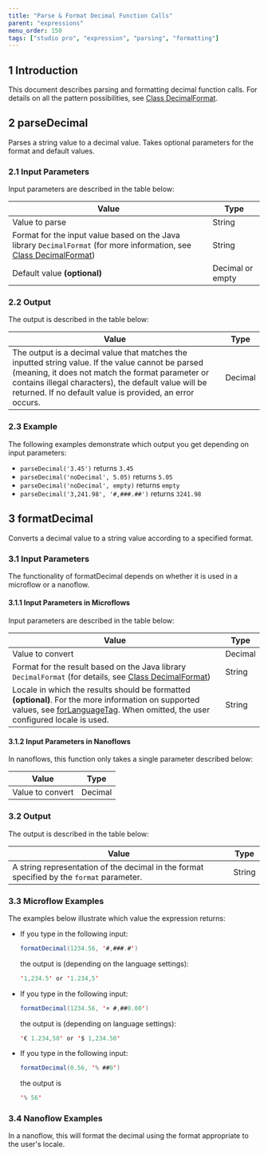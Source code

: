 ```yaml
---
title: "Parse & Format Decimal Function Calls"
parent: "expressions"
menu_order: 150
tags: ["studio pro", "expression", "parsing", "formatting"]
---
```


## 1 Introduction

This document describes parsing and formatting decimal function calls. For details on all the pattern possibilities, see [Class DecimalFormat](https://docs.oracle.com/javase/8/docs/api/java/text/DecimalFormat.html).

## 2 parseDecimal

Parses a string value to a decimal value. Takes optional parameters for the format and default values.

### 2.1 Input Parameters

Input parameters are described in the table below:

| Value                                                        | Type             |
| ------------------------------------------------------------ | ---------------- |
| Value to parse                                               | String           |
| Format for the input value based on the Java library `DecimalFormat` (for more information, see [Class DecimalFormat](https://docs.oracle.com/javase/8/docs/api/java/text/DecimalFormat.html)) | String           |
| Default value **(optional)**                                 | Decimal or empty |

### 2.2 Output

The output is described in the table below:

| Value                                                        | Type    |
| ------------------------------------------------------------ | ------- |
| The output is a decimal value that matches the inputted string value. If the value cannot be parsed (meaning, it does not match the format parameter or contains illegal characters), the default value will be returned. If no default value is provided, an error occurs. | Decimal |

### 2.3 Example

The following examples demonstrate which output you get depending on input parameters:

* `parseDecimal('3.45')` returns `3.45`
* `parseDecimal('noDecimal', 5.05)` returns `5.05`
* `parseDecimal('noDecimal', empty)` returns `empty`
* `parseDecimal('3,241.98', '#,###.##')` returns `3241.98`

## 3 formatDecimal

Converts a decimal value to a string value according to a specified format.

### 3.1 Input Parameters

The functionality of formatDecimal depends on whether it is used in a microflow or a nanoflow.

#### 3.1.1 Input Parameters in Microflows

Input parameters are described in the table below:

| Value                                                        | Type    |
| ------------------------------------------------------------ | ------- |
| Value to convert                                             | Decimal |
| Format for the result based on the Java library `DecimalFormat` (for details, see [Class DecimalFormat](https://docs.oracle.com/javase/8/docs/api/java/text/DecimalFormat.html)) | String  |
| Locale in which the results should be formatted **(optional)**. For the more information on supported values, see [forLanguageTag](https://docs.oracle.com/javase/8/docs/api/java/util/Locale.html#forLanguageTag-java.lang.String-). When omitted, the user configured locale is used. | String  |

#### 3.1.2 Input Parameters in Nanoflows

In nanoflows, this function only takes a single parameter described below:

| Value            | Type    |
| ---------------- | ------- |
| Value to convert | Decimal |

### 3.2 Output

The output is described in the table below:

| Value                                                        | Type   |
| ------------------------------------------------------------ | ------ |
| A string representation of the decimal in the format specified by the `format` parameter. | String |

### 3.3 Microflow Examples

The examples below illustrate which value the expression returns:

* If you type in the following input:

    ```java
    formatDecimal(1234.56, '#,###.#')
    ```

    the output is (depending on the language settings):

    ```java
    '1,234.5' or '1.234,5'
    ```

* If you type in the following input:

    ```java
    formatDecimal(1234.56, '¤ #,##0.00')
    ```

    the output is (depending on language settings):

    ```java
    '€ 1.234,50' or '$ 1,234.50'
    ```

* If you type in the following input:

    ```java
    formatDecimal(0.56, '% ##0')
    ```

    the output is

    ```java
    '% 56' 
    ```

### 3.4 Nanoflow Examples

In a nanoflow, this will format the decimal using the format appropriate to the user's locale.
